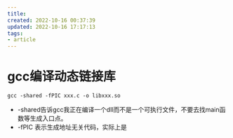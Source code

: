 ```yaml
---
title: 
created: 2022-10-16 00:37:39
updated: 2022-10-16 17:17:13
tags: 
- article
---
```


# gcc编译动态链接库

`gcc -shared -fPIC xxx.c -o libxxx.so`

- -shared告诉gcc我正在编译一个dll而不是一个可执行文件，不要去找main函数等生成入口点。
- -fPIC 表示生成地址无关代码，实际上是
